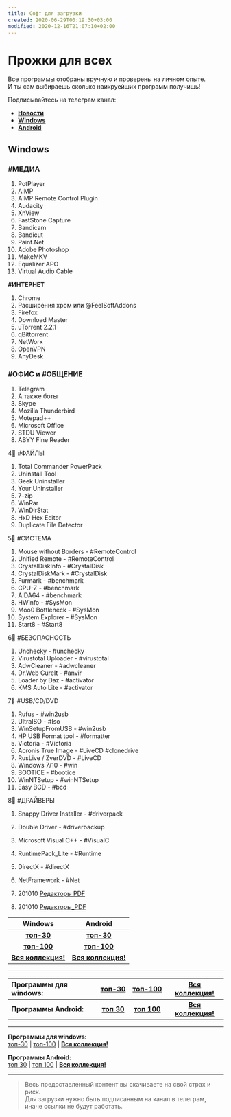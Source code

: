 ```yaml
---
title: Софт для загрузки
created: 2020-06-29T00:19:30+03:00
modified: 2020-12-16T21:07:10+02:00
---
```


# Прожки для всех  

Все программы отобраны вручную и проверены на личном опыте.   
И ты сам выбираешь сколько наикруейших программ получишь!  

Подписывайтесь на телеграм канал:  
- [**Новости**](https://t.me/feelSoft)  
- [**Windows**](https://t.me/feelSoftWin)  
- [**Android**](https://t.me/feelSoftAn)  


## Windows

### #МЕДИА
1. PotPlayer
1. AIMP
1. AIMP Remote Control Plugin
1. Audacity
1. XnView
1. FastStone Capture
1. Bandicam
1. Bandicut
1. Paint.Net
1. Adobe Photoshop
1. MakeMKV
1. Equalizer APO
1. Virtual Audio Cable

**#ИНТЕРНЕТ**
1. Chrome
1. Расширения хром
или @FeelSoftAddons
1. Firefox
1. Download Master
1. uTorrent 2.2.1
1. qBittorrent
1. NetWorx
1. OpenVPN
1. AnyDesk

### #ОФИС и #ОБЩЕНИЕ 
1. Telegram
1. А также боты
1. Skype
1. Mozilla Thunderbird
1. Motepad++
1. Microsoft Office
1. STDU Viewer
1. ABYY Fine Reader

4⃣ #ФАЙЛЫ 
1. Total Commander PowerPack
1. Uninstall Tool
1. Geek Uninstaller
1. Your Uninstaller
1. 7-zip
1. WinRar
1. WinDirStat
1. HxD Hex Editor
1. Duplicate File Detector

5⃣ #СИСТЕМА 
1. Mouse without Borders - #RemoteControl
1. Unified Remote - #RemoteControl
1. CrystalDiskInfo - #CrystalDisk
1. CrystalDiskMark - #CrystalDisk
1. Furmark - #benchmark
1. CPU-Z - #benchmark
1. AIDA64 - #benchmark
1. HWinfo - #SysMon
1. Moo0 Bottleneck - #SysMon
1. System Explorer - #SysMon
1. Start8 - #Start8

6⃣ #БЕЗОПАСНОСТЬ 
1. Unchecky - #unchecky
1. Virustotal Uploader - #virustotal
1. AdwCleaner - #adwcleaner
1. Dr.Web CureIt - #anvir
1. Loader by Daz - #activator
1. KMS Auto Lite - #activator

7⃣ #USB/CD/DVD
1. Rufus - #win2usb
1. UltraISO - #Iso
1. WinSetupFromUSB - #win2usb
1. HP USB Format tool - #formatter
1. Victoria - #Victoria
1. Acronis True Image - #LiveCD #clonedrive
1. RusLive / ZverDVD - #LiveCD
1. Windows 7/10 - #win
1. BOOTICE - #bootice
1. WinNTSetup - #winNTSetup
1. Easy BCD - #bcd

8⃣ #ДРАЙВЕРЫ 
1. Snappy Driver Installer - #driverpack
1. Double Driver - #driverbackup
1. Microsoft Visual C++ - #VisualC
1. RuntimePack_Lite - #Runtime
1. DirectX - #directX
1. NetFramework - #Net


1. 201010 [Редакторы PDF](./201010_Редакторы_PDF.md)
1. 201010 [Редакторы_PDF](./201010_Редакторы_PDF.md)


Windows | Android
:-:|:-:
 [**топ-30**](soft30.md) | [**топ-30**](soft30.md) 
[**топ-100**](soft100.md) | [**топ-100**](soft100.md)
[**Вся коллекция!**](../donate.md) | [**Вся коллекция!**](../donate.md)

***

**Программы  для windows:** | [**топ-30**](soft30.md) | [**топ-100**](soft100.md) | [**Вся коллекция!**](../donate.md)
:---|:---:|:---:|:---:
**Программы Android:** | [**топ 30**](#a30) | [**топ 100**](#a100) | [**Вся коллекция!**](../donate.md)


***

**Программы  для windows:**    
[топ-30](soft30.md) | [топ-100](soft100.md) | [**Вся коллекция!**](../beta/donate.md)  

**Программы Android:**  
[топ 30](#a30) | [топ 100](#a100) | [**Вся коллекция!**](../beta/donate.md)  



***

> Весь предоставленный контент вы скачиваете на свой страх и риск.  
> Для загрузки нужно быть подписанным на канал в телеграм, иначе ссылки не будут работать.